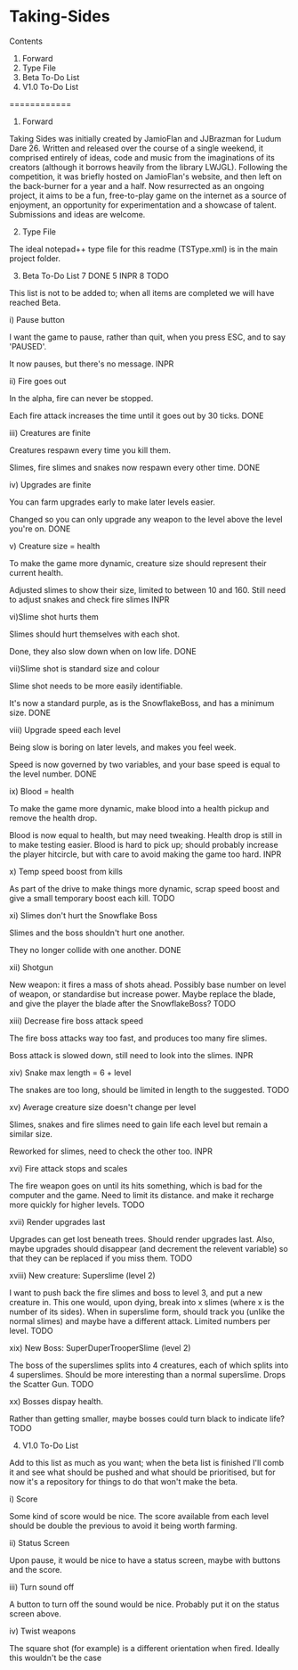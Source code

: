 Taking-Sides
============

Contents
  1. Forward
  2. Type File
  3. Beta To-Do List
  4. V1.0 To-Do List

============

1. Forward

Taking Sides was initially created by JamioFlan and JJBrazman for Ludum
Dare 26. Written and released over the course of a single weekend, it comprised
entirely of ideas, code and music from the imaginations of its creators
(although it borrows heavily from the library LWJGL). Following the
competition, it was briefly hosted on JamioFlan's website, and then left on the
back-burner for a year and a half. Now resurrected as an ongoing project, it
aims to be a fun, free-to-play game on the internet as a source of enjoyment,
an opportunity for experimentation and a showcase of talent. Submissions and
ideas are welcome.


2. Type File

The ideal notepad++ type file for this readme (TSType.xml) is in the main
project folder.


3. Beta To-Do List 7 DONE 5 INPR 8 TODO

This list is not to be added to; when all items are completed we will have
reached Beta.

i) Pause button

I want the game to pause, rather than quit, when you press ESC, and to say
'PAUSED'.

It now pauses, but there's no message.
INPR

ii) Fire goes out

In the alpha, fire can never be stopped.

Each fire attack increases the time until it goes out by 30 ticks.
DONE

iii) Creatures are finite

Creatures respawn every time you kill them.

Slimes, fire slimes and snakes now respawn every other time.
DONE

iv) Upgrades are finite

You can farm upgrades early to make later levels easier.

Changed so you can only upgrade any weapon to the level above the level you're
on.
DONE

v) Creature size = health

To make the game more dynamic, creature size should represent their current
health.

Adjusted slimes to show their size, limited to between 10 and 160. Still need
to adjust snakes and check fire slimes
INPR

vi)Slime shot hurts them

Slimes should hurt themselves with each shot.

Done, they also slow down when on low life.
DONE

vii)Slime shot is standard size and colour

Slime shot needs to be more easily identifiable.

It's now a standard purple, as is the SnowflakeBoss, and has a minimum size.
DONE

viii) Upgrade speed each level

Being slow is boring on later levels, and makes you feel week.

Speed is now governed by two variables, and your base speed is equal to the
level number.
DONE

ix) Blood = health

To make the game more dynamic, make blood into a health pickup and remove the
health drop.

Blood is now equal to health, but may need tweaking. Health drop is still in to
make testing easier. Blood is hard to pick up; should probably increase the
player hitcircle, but with care to avoid making the game too hard.
INPR

x) Temp speed boost from kills

As part of the drive to make things more dynamic, scrap speed boost and give a
small temporary boost each kill.
TODO

xi) Slimes don't hurt the Snowflake Boss

Slimes and the boss shouldn't hurt one another.

They no longer collide with one another.
DONE

xii) Shotgun

New weapon: it fires a mass of shots ahead. Possibly base number on level of
weapon, or standardise but increase power. Maybe replace the blade, and give
the player the blade after the SnowflakeBoss?
TODO

xiii) Decrease fire boss attack speed

The fire boss attacks way too fast, and produces too many fire slimes.

Boss attack is slowed down, still need to look into the slimes.
INPR

xiv) Snake max length = 6 + level

The snakes are too long, should be limited in length to the suggested.
TODO

xv) Average creature size doesn't change per level

Slimes, snakes and fire slimes need to gain life each level but remain a
similar size.

Reworked for slimes, need to check the other too.
INPR

xvi) Fire attack stops and scales

The fire weapon goes on until its hits something, which is bad for the computer
and the game. Need to limit its distance. and make it recharge more quickly
for higher levels.
TODO

xvii) Render upgrades last

Upgrades can get lost beneath trees. Should render upgrades last. Also, maybe
upgrades should disappear (and decrement the relevent variable) so that they
can be replaced if you miss them.
TODO

xviii) New creature: Superslime (level 2)

I want to push back the fire slimes and boss to level 3, and put a new creature
in. This one would, upon dying, break into x slimes (where x is the number of
its sides). When in superslime form, should track you (unlike the normal
slimes) and maybe have a different attack. Limited numbers per level.
TODO

xix) New Boss: SuperDuperTrooperSlime (level 2)

The boss of the superslimes splits into 4 creatures, each of which splits into
4 superslimes. Should be more interesting than a normal superslime. Drops the
Scatter Gun.
TODO

xx) Bosses dispay health.

Rather than getting smaller, maybe bosses could turn black to indicate life?
TODO


4. V1.0 To-Do List

Add to this list as much as you want; when the beta list is finished I'll comb
it and see what should be pushed and what should be prioritised, but for now
it's a repository for things to do that won't make the beta.

i) Score

Some kind of score would be nice. The score available from each level should be
double the previous to avoid it being worth farming.

ii) Status Screen

Upon pause, it would be nice to have a status screen, maybe with buttons and
the score.

iii) Turn sound off

A button to turn off the sound would be nice. Probably put it on the status
screen above.

iv) Twist weapons

The square shot (for example) is a different orientation when fired. Ideally
this wouldn't be the case
